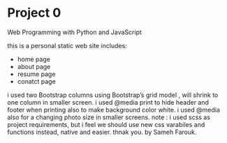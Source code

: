 # Project 0

Web Programming with Python and JavaScript

this is a personal static web site includes:
- home page  
- about page 
- resume page
- conatct page

i used two Bootstrap columns using Bootstrap’s grid model , will shrink to one column in smaller screen.
i used @media print to hide header and footer when printing also to make background color white.
i used @media also for a changing photo size in smaller screens.
note : i used scss as project requirements, but i feel we should use new css varabiles and functions instead, native and easier. thnak you. 
by Sameh Farouk.